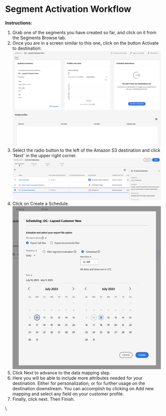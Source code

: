 # Segment Activation Workflow

**Instructions:**

1. Grab one of the segments you have created so far, and click on it from the Segments Browse tab.&#x20;
2. Once you are in a screen similar to this one, click on the button Activate to destination:\
   ![](<.gitbook/assets/Screenshot 2023-07-10 at 7.18.14 PM.png>)
3. &#x20;Select the radio button to the left of the Amazon S3 destination and click 'Next' in the upper right corner.\
   ![](<.gitbook/assets/Screenshot 2023-07-10 at 7.19.39 PM.png>)
4. Click on Create a Schedule.\
   ![](<.gitbook/assets/Screenshot 2023-07-10 at 7.20.46 PM.png>)
5. Click Next to advance to the data mapping step.&#x20;
6. Here you will be able to include more attributes needed for your destination. Either for personalization, or for further usage on the destination downstream. You can accomplish by clicking on Add new mapping and select any field on your customer profile.&#x20;
7. Finally, click next. Then Finish.

\
